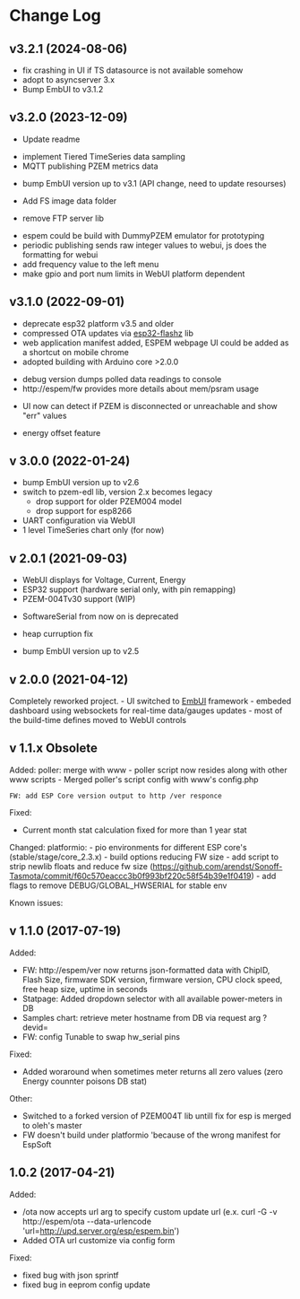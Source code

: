 # Change Log

## v3.2.1 (2024-08-06)
* fix crashing in UI if TS datasource is not available somehow
* adopt to asyncserver 3.x
* Bump EmbUI to v3.1.2


## v3.2.0 (2023-12-09)
* Update readme
+ implement Tiered TimeSeries data sampling
+ MQTT publishing PZEM metrics data
* bump EmbUI version up to v3.1 (API change, need to update resourses)
+ Add FS image data folder
- remove FTP server lib
+ espem could be build with DummyPZEM emulator for prototyping
+ periodic publishing sends raw integer values to webui, js does the formatting for webui
+ add frequency value to the left menu
+ make gpio and port num limits in WebUI platform dependent

## v3.1.0 (2022-09-01)
* deprecate esp32 platform v3.5 and older
* compressed OTA updates via [esp32-flashz](https://github.com/vortigont/esp32-flashz) lib
* web application manifest added, ESPEM webpage UI could be added as a shortcut on mobile chrome
* adopted building with Arduino core >2.0.0
+ debug version dumps polled data readings to console 
+ http://espem/fw provides more details about mem/psram usage 
* UI now can detect if PZEM is disconnected or unreachable and show "err" values
+ energy offset feature

## v 3.0.0 (2022-01-24)
 * bump EmbUI version up to v2.6
 * switch to pzem-edl lib, version 2.x becomes legacy
     - drop support for older PZEM004 model
     - drop support for esp8266
 * UART configuration via WebUI
 * 1 level TimeSeries chart only (for now)

## v 2.0.1 (2021-09-03)
+ WebUI displays for Voltage, Current, Energy 
+ ESP32 support (hardware serial only, with pin remapping)
+ PZEM-004Tv30 support (WIP)
- SoftwareSerial from now on is deprecated
+ heap curruption fix
* bump EmbUI version up to v2.5

## v 2.0.0 (2021-04-12)

  Completely reworked project.
    - UI switched to [EmbUI](https://github.com/vortigont/EmbUI) framework
    - embeded dashboard using websockets for real-time data/gauges updates
    - most of the build-time defines moved to WebUI controls
    

## v 1.1.x Obsolete

Added:
    poller: merge with www
      - poller script now resides along with other www scripts
      - Merged poller's script config with www's config.php

    FW: add ESP Core version output to http /ver responce

Fixed:
 - Current month stat calculation fixed for more than 1 year stat

Changed:
    platformio:
     - pio environments for different ESP core's (stable/stage/core_2.3.x)
     - build options reducing FW size
        - add script to strip newlib floats and reduce fw size
          (https://github.com/arendst/Sonoff-Tasmota/commit/f60c570eaccc3b0f993bf220c58f54b39e1f0419)
        - add flags to remove DEBUG/GLOBAL_HWSERIAL for stable env

Known issues:


## v 1.1.0 (2017-07-19)

Added:
 - FW: http://espem/ver now returns json-formatted data with ChipID, Flash Size, firmware SDK version, firmware version, CPU clock speed, free heap size, uptime in seconds
 - Statpage: Added dropdown selector with all available power-meters in DB
 - Samples chart: retrieve meter hostname from DB via request arg ?devid=<meterid>
 - FW: config Tunable to swap hw_serial pins

Fixed:
 - Added woraround when sometimes meter returns all zero values (zero Energy counnter poisons DB stat)

Other:
 - Switched to a forked version of PZEM004T lib untill fix for esp is merged to oleh's master
 - FW doesn't build under platformio 'because of the wrong manifest for EspSoft


## 1.0.2 (2017-04-21)

Added:

 - /ota now accepts url arg to specify custom update url (e.x. curl -G -v http://espem/ota --data-urlencode 'url=http://upd.server.org/esp/espem.bin')
 - Added OTA url customize via config form

Fixed:
 - fixed bug with json sprintf
 - fixed bug in eeprom config update